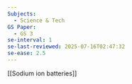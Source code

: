 ```yaml
---
Subjects:
  - Science & Tech
GS Paper:
  - GS 3
se-interval: 1
se-last-reviewed: 2025-07-16T02:47:32
se-ease: 2.5
---
```

[[Sodium ion batteries]]